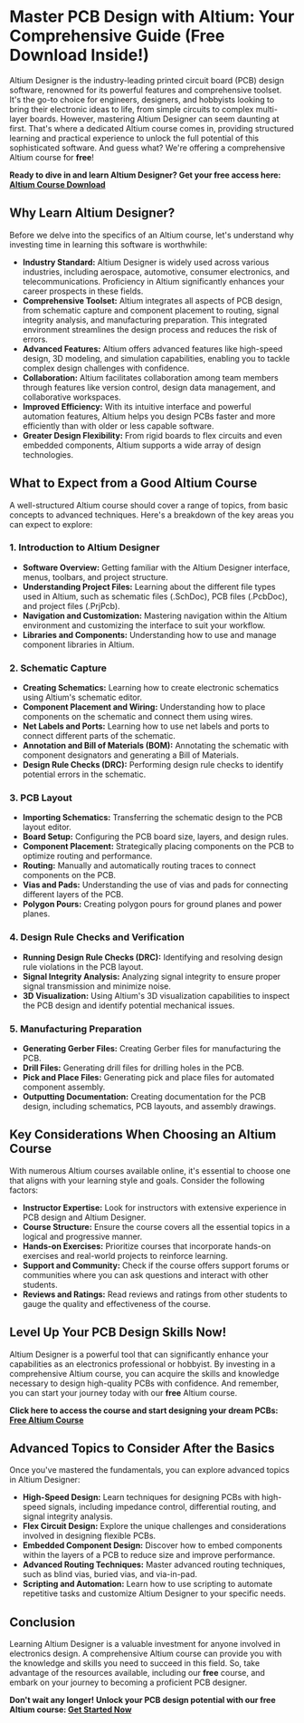 # Master PCB Design with Altium: Your Comprehensive Guide (Free Download Inside!)

Altium Designer is the industry-leading printed circuit board (PCB) design software, renowned for its powerful features and comprehensive toolset. It's the go-to choice for engineers, designers, and hobbyists looking to bring their electronic ideas to life, from simple circuits to complex multi-layer boards. However, mastering Altium Designer can seem daunting at first. That's where a dedicated Altium course comes in, providing structured learning and practical experience to unlock the full potential of this sophisticated software. And guess what? We're offering a comprehensive Altium course for **free**!

**Ready to dive in and learn Altium Designer? Get your free access here: [Altium Course Download](https://udemywork.com/altium-course)**

## Why Learn Altium Designer?

Before we delve into the specifics of an Altium course, let's understand why investing time in learning this software is worthwhile:

*   **Industry Standard:** Altium Designer is widely used across various industries, including aerospace, automotive, consumer electronics, and telecommunications. Proficiency in Altium significantly enhances your career prospects in these fields.
*   **Comprehensive Toolset:** Altium integrates all aspects of PCB design, from schematic capture and component placement to routing, signal integrity analysis, and manufacturing preparation. This integrated environment streamlines the design process and reduces the risk of errors.
*   **Advanced Features:** Altium offers advanced features like high-speed design, 3D modeling, and simulation capabilities, enabling you to tackle complex design challenges with confidence.
*   **Collaboration:** Altium facilitates collaboration among team members through features like version control, design data management, and collaborative workspaces.
*   **Improved Efficiency:** With its intuitive interface and powerful automation features, Altium helps you design PCBs faster and more efficiently than with older or less capable software.
*   **Greater Design Flexibility:** From rigid boards to flex circuits and even embedded components, Altium supports a wide array of design technologies.

## What to Expect from a Good Altium Course

A well-structured Altium course should cover a range of topics, from basic concepts to advanced techniques. Here's a breakdown of the key areas you can expect to explore:

### 1. Introduction to Altium Designer

*   **Software Overview:** Getting familiar with the Altium Designer interface, menus, toolbars, and project structure.
*   **Understanding Project Files:** Learning about the different file types used in Altium, such as schematic files (.SchDoc), PCB files (.PcbDoc), and project files (.PrjPcb).
*   **Navigation and Customization:** Mastering navigation within the Altium environment and customizing the interface to suit your workflow.
*   **Libraries and Components:** Understanding how to use and manage component libraries in Altium.

### 2. Schematic Capture

*   **Creating Schematics:** Learning how to create electronic schematics using Altium's schematic editor.
*   **Component Placement and Wiring:** Understanding how to place components on the schematic and connect them using wires.
*   **Net Labels and Ports:** Learning how to use net labels and ports to connect different parts of the schematic.
*   **Annotation and Bill of Materials (BOM):** Annotating the schematic with component designators and generating a Bill of Materials.
*   **Design Rule Checks (DRC):** Performing design rule checks to identify potential errors in the schematic.

### 3. PCB Layout

*   **Importing Schematics:** Transferring the schematic design to the PCB layout editor.
*   **Board Setup:** Configuring the PCB board size, layers, and design rules.
*   **Component Placement:** Strategically placing components on the PCB to optimize routing and performance.
*   **Routing:** Manually and automatically routing traces to connect components on the PCB.
*   **Vias and Pads:** Understanding the use of vias and pads for connecting different layers of the PCB.
*   **Polygon Pours:** Creating polygon pours for ground planes and power planes.

### 4. Design Rule Checks and Verification

*   **Running Design Rule Checks (DRC):** Identifying and resolving design rule violations in the PCB layout.
*   **Signal Integrity Analysis:** Analyzing signal integrity to ensure proper signal transmission and minimize noise.
*   **3D Visualization:** Using Altium's 3D visualization capabilities to inspect the PCB design and identify potential mechanical issues.

### 5. Manufacturing Preparation

*   **Generating Gerber Files:** Creating Gerber files for manufacturing the PCB.
*   **Drill Files:** Generating drill files for drilling holes in the PCB.
*   **Pick and Place Files:** Generating pick and place files for automated component assembly.
*   **Outputting Documentation:** Creating documentation for the PCB design, including schematics, PCB layouts, and assembly drawings.

## Key Considerations When Choosing an Altium Course

With numerous Altium courses available online, it's essential to choose one that aligns with your learning style and goals. Consider the following factors:

*   **Instructor Expertise:** Look for instructors with extensive experience in PCB design and Altium Designer.
*   **Course Structure:** Ensure the course covers all the essential topics in a logical and progressive manner.
*   **Hands-on Exercises:** Prioritize courses that incorporate hands-on exercises and real-world projects to reinforce learning.
*   **Support and Community:** Check if the course offers support forums or communities where you can ask questions and interact with other students.
*   **Reviews and Ratings:** Read reviews and ratings from other students to gauge the quality and effectiveness of the course.

## Level Up Your PCB Design Skills Now!

Altium Designer is a powerful tool that can significantly enhance your capabilities as an electronics professional or hobbyist. By investing in a comprehensive Altium course, you can acquire the skills and knowledge necessary to design high-quality PCBs with confidence. And remember, you can start your journey today with our **free** Altium course.

**Click here to access the course and start designing your dream PCBs: [Free Altium Course](https://udemywork.com/altium-course)**

## Advanced Topics to Consider After the Basics

Once you've mastered the fundamentals, you can explore advanced topics in Altium Designer:

*   **High-Speed Design:** Learn techniques for designing PCBs with high-speed signals, including impedance control, differential routing, and signal integrity analysis.
*   **Flex Circuit Design:** Explore the unique challenges and considerations involved in designing flexible PCBs.
*   **Embedded Component Design:** Discover how to embed components within the layers of a PCB to reduce size and improve performance.
*   **Advanced Routing Techniques:** Master advanced routing techniques, such as blind vias, buried vias, and via-in-pad.
*   **Scripting and Automation:** Learn how to use scripting to automate repetitive tasks and customize Altium Designer to your specific needs.

## Conclusion

Learning Altium Designer is a valuable investment for anyone involved in electronics design. A comprehensive Altium course can provide you with the knowledge and skills you need to succeed in this field. So, take advantage of the resources available, including our **free** course, and embark on your journey to becoming a proficient PCB designer.

**Don't wait any longer! Unlock your PCB design potential with our free Altium course: [Get Started Now](https://udemywork.com/altium-course)**
